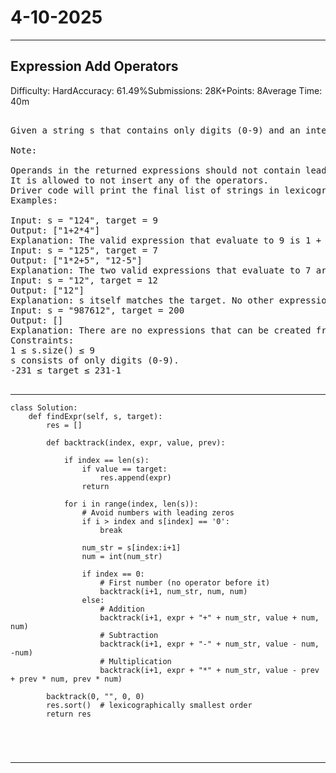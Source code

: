 # 4-10-2025
---
## Expression Add Operators
Difficulty: HardAccuracy: 61.49%Submissions: 28K+Points: 8Average Time: 40m

<pre>

Given a string s that contains only digits (0-9) and an integer target, return all possible strings by inserting the binary operator ' + ', ' - ', and/or ' * ' between the digits of s such that the resultant expression evaluates to the target value.

Note:

Operands in the returned expressions should not contain leading zeros. For example, 2 + 03 is not allowed whereas 20 + 3 is fine.
It is allowed to not insert any of the operators.
Driver code will print the final list of strings in lexicographically smallest order.
Examples:

Input: s = "124", target = 9
Output: ["1+2*4"]
Explanation: The valid expression that evaluate to 9 is 1 + 2 * 4
Input: s = "125", target = 7
Output: ["1*2+5", "12-5"]
Explanation: The two valid expressions that evaluate to 7 are 1 * 2 + 5 and 12 - 5.
Input: s = "12", target = 12
Output: ["12"] 
Explanation: s itself matches the target. No other expressions are possible.
Input: s = "987612", target = 200
Output: []
Explanation: There are no expressions that can be created from "987612" to evaluate to 200.
Constraints:
1 ≤ s.size() ≤ 9
s consists of only digits (0-9).
-231 ≤ target ≤ 231-1

</pre>

---
```
class Solution:
    def findExpr(self, s, target):
        res = []
        
        def backtrack(index, expr, value, prev):

            if index == len(s):
                if value == target:
                    res.append(expr)
                return
            
            for i in range(index, len(s)):
                # Avoid numbers with leading zeros
                if i > index and s[index] == '0':
                    break
                    
                num_str = s[index:i+1]
                num = int(num_str)
                
                if index == 0:
                    # First number (no operator before it)
                    backtrack(i+1, num_str, num, num)
                else:
                    # Addition
                    backtrack(i+1, expr + "+" + num_str, value + num, num)
                    # Subtraction
                    backtrack(i+1, expr + "-" + num_str, value - num, -num)
                    # Multiplication
                    backtrack(i+1, expr + "*" + num_str, value - prev + prev * num, prev * num)
        
        backtrack(0, "", 0, 0)
        res.sort()  # lexicographically smallest order
        return res
        

        
        
```
---
